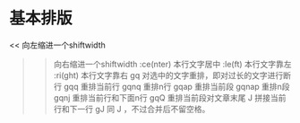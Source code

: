 # 基本排版

<< 向左缩进一个shiftwidth
>> 向右缩进一个shiftwidth
:ce(nter) 本行文字居中
:le(ft) 本行文字靠左
:ri(ght) 本行文字靠右
gq 对选中的文字重排，即对过长的文字进行断行
gqq 重排当前行
gqnq 重排n行
gqap 重排当前段
gqnap 重排n段
gqnj 重排当前行和下面n行
gqQ 重排当前段对文章末尾
J 拼接当前行和下一行
gJ 同 J ，不过合并后不留空格。